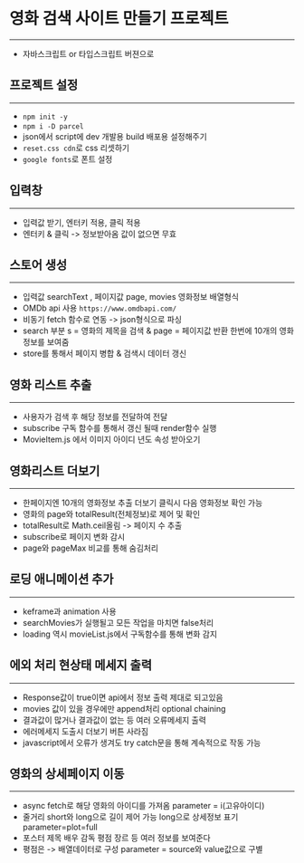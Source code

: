 # 영화 검색 사이트 만들기 프로젝트 <br/>
---
- 자바스크립트 or 타입스크립트 버젼으로 <br/>

## 프로젝트 설정 <br/>
---
- `npm init -y`<br/>
- `npm i -D parcel `<br/>
-  json에서 script에 dev 개발용 build 배포용 설정해주기 <br/>
- `reset.css cdn`로 css 리셋하기 <br/>
- `google fonts`로 폰트 설정 <br/>

## 입력창 <br/>
---
- 입력값 받기, 엔터키 적용, 클릭 적용 <br/>
- 엔터키 & 클릭 -> 정보받아옴 값이 없으면 무효 <br/>


## 스토어 생성 <br/>
---
- 입력값 searchText , 페이지값 page, movies 영화정보 배열형식<br/>
- OMDb api 사용 `https://www.omdbapi.com/`<br/>
- 비동기 fetch 함수로 연동 -> json형식으로 파싱<br/>
- search 부분 s = 영화의 제목을 검색 & page = 페이지값 반환 한번에 10개의 영화정보를 보여줌 <br/>
- store를 통해서 페이지 병합 & 검색시 데이터 갱신 <br/>

## 영화 리스트 추출 <br/>
---
- 사용자가 검색 후 해당 정보를 전달하여 전달<br/>
- subscribe 구독 함수를 통해서 갱신 될때 render함수 실행<br/>
- MovieItem.js 에서 이미지 아이디 년도 속성 받아오기 <br/>

## 영화리스트 더보기 <br/>
---
- 한페이지엔 10개의 영화정보 추출 더보기 클릭시 다음 영화정보 확인 가능<br/>
- 영화의 page와 totalResult(전체정보)로 제어 및 확인 <br/>
- totalResult로 Math.ceil올림 -> 페이지 수 추출 <br/>
- subscribe로 페이지 변화 감시 <br/>
- page와 pageMax 비교를 통해 숨김처리 <br/>

## 로딩 애니메이션 추가 <br/>
---
- keframe과 animation 사용 <br/>
- searchMovies가 실행될고 모든 작업을 마치면 false처리 <br/>
- loading 역시 movieList.js에서 구독함수를 통해 변화 감지 <br/>

## 에외 처리 현상태 메세지 출력 <br/>
---
- Response값이 true이면 api에서 정보 출력 제대로 되고있음  <br/>
- movies 값이 있을 경우에만 append처리 optional chaining <br/>
- 결과값이 많거나 결과값이 없는 등 여러 오류메세지 출력 <br/>
- 에러메세지 도출시 더보기 버튼 사라짐<br/>
- javascript에서 오류가 생겨도 try catch문을 통해 계속적으로 작동 가능<br/>

## 영화의 상세페이지 이동 <br/>
---
- async fetch로 해당 영화의 아이디를 가져옴 parameter = i(고유아이디)<br/>
- 줄거리 short와 long으로 길이 제어 가능 long으로 상세정보 표기 parameter=plot=full <br/>
- 포스터 제목 배우 감독 평점 장르 등 여러 정보를 보여준다  <br/>
- 평점은 -> 배열데이터로 구성  parameter = source와  value값으로 구별  <br/>

